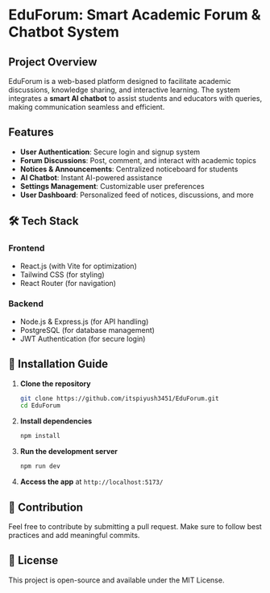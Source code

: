 # EduForum: Smart Academic Forum & Chatbot System

##  Project Overview
EduForum is a web-based platform designed to facilitate academic discussions, knowledge sharing, and interactive learning. The system integrates a **smart AI chatbot** to assist students and educators with queries, making communication seamless and efficient.

##  Features
-  **User Authentication**: Secure login and signup system
-  **Forum Discussions**: Post, comment, and interact with academic topics
-  **Notices & Announcements**: Centralized noticeboard for students
-  **AI Chatbot**: Instant AI-powered assistance
-  **Settings Management**: Customizable user preferences
-  **User Dashboard**: Personalized feed of notices, discussions, and more

## 🛠️ Tech Stack
### Frontend
- React.js (with Vite for optimization)
- Tailwind CSS (for styling)
- React Router (for navigation)

### Backend
- Node.js & Express.js (for API handling)
- PostgreSQL (for database management)
- JWT Authentication (for secure login)

## 🔧 Installation Guide
1. **Clone the repository**
   ```sh
   git clone https://github.com/itspiyush3451/EduForum.git
   cd EduForum
   ```
2. **Install dependencies**
   ```sh
   npm install
   ```
3. **Run the development server**
   ```sh
   npm run dev
   ```
4. **Access the app** at `http://localhost:5173/`



## 🤝 Contribution
Feel free to contribute by submitting a pull request. Make sure to follow best practices and add meaningful commits.

## 📄 License
This project is open-source and available under the MIT License.

